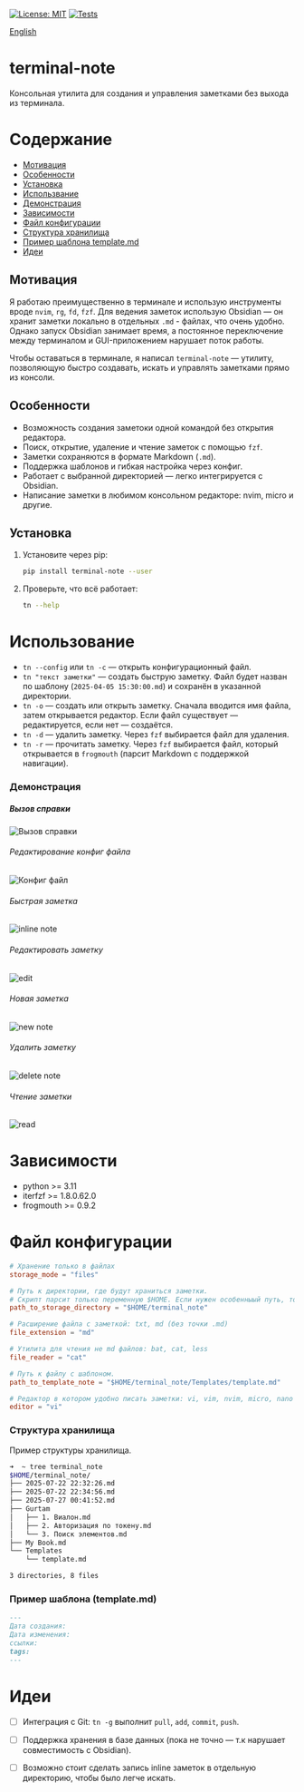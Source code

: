 [![License: MIT](https://img.shields.io/badge/License-MIT-green.svg)](https://opensource.org/licenses/MIT)
[![Tests](https://github.com/belousovsergey56/terminal-note/actions/workflows/Tests.yml/badge.svg?branch=main)](https://github.com/belousovsergey56/terminal-note/actions/workflows/Tests.yml)

[English](README.md)

# terminal-note
Консольная утилита для создания и управления заметками без выхода из терминала.

# Содержание
- [Мотивация](#мотивация)
-  [Особенности](#особенности)
-   [Установка](#установка)
-   [Использвание](#использование)
-   [Демонстрация](#демонстрация)
-   [Зависимости](#зависимости)
-   [Файл конфигурации](#файл-конфигурации)
-   [Структура хранилища](#структура-хранилища)
-   [Пример шаблона template.md](#пример-шаблона-templatemd)
-   [Идеи](#идеи)

## Мотивация
Я работаю преимущественно в терминале и использую инструменты вроде `nvim`, `rg`, `fd`, `fzf`. Для ведения заметок использую Obsidian — он хранит заметки локально в отдельных `.md` - файлах, что очень удобно. Однако запуск Obsidian занимает время, а постоянное переключение между терминалом и GUI-приложением нарушает поток работы.

Чтобы оставаться в терминале, я написал `terminal-note` — утилиту, позволяющую быстро создавать, искать и управлять заметками прямо из консоли.

## Особенности
- Возможность создания заметоки одной командой без открытия редактора.
- Поиск, открытие, удаление и чтение заметок с помощью `fzf`.
- Заметки сохраняются в формате Markdown (`.md`).
- Поддержка шаблонов и гибкая настройка через конфиг.
- Работает с выбранной директорией — легко интегрируется с Obsidian.
- Написание заметки в любимом консольном редакторе: nvim, micro и другие.

## Установка
1. Установите через pip:
   ```bash
   pip install terminal-note --user
   ```
2. Проверьте, что всё работает:
    ```bash
    tn --help
    ```

# Использование
- `tn --config` или `tn -c` — открыть конфигурационный файл.
- `tn "текст заметки"` — создать быструю заметку. Файл будет назван по шаблону (`2025-04-05 15:30:00.md`) и сохранён в указанной директории.
- `tn -o` — создать или открыть заметку. Сначала вводится имя файла, затем открывается редактор. Если файл существует — редактируется, если нет — создаётся.
- `tn -d` — удалить заметку. Через `fzf` выбирается файл для удаления.
- `tn -r` — прочитать заметку. Через `fzf` выбирается файл, который открывается в `frogmouth` (парсит Markdown с поддержкой навигации).

### Демонстрация
##### Вызов справки
![Вызов справки](https://github.com/belousovsergey56/belousovsergey56/blob/main/assets/help.gif)

###### Редактирование конфиг файла
![Конфиг файл](https://github.com/belousovsergey56/belousovsergey56/blob/main/assets/config.gif)

###### Быстрая заметка
![inline note](https://github.com/belousovsergey56/belousovsergey56/blob/main/assets/inlinenote.gif)

###### Редактировать заметку
![edit](https://github.com/belousovsergey56/belousovsergey56/blob/main/assets/edit.gif)

###### Новая заметка
![new note](https://github.com/belousovsergey56/belousovsergey56/blob/main/assets/newfile.gif)

###### Удалить заметку
![delete note](https://github.com/belousovsergey56/belousovsergey56/blob/main/assets/delete.gif)

###### Чтение заметки
![read](https://github.com/belousovsergey56/belousovsergey56/blob/main/assets/read.gif)


# Зависимости
- python >= 3.11
- iterfzf >= 1.8.0.62.0
- frogmouth >= 0.9.2

# Файл конфигурации
```toml
# Хранение только в файлах
storage_mode = "files"

# Путь к директории, где будут храниться заметки.
# Скрипт парсит только переменную $HOME. Если нужен особенныый путь, то нужно его прописать полностью.
path_to_storage_directory = "$HOME/terminal_note"

# Расширение файла с заметкой: txt, md (без точки .md)
file_extension = "md"

# Утилита для чтения не md файлов: bat, cat, less
file_reader = "cat"

# Путь к файлу с шаблоном.
path_to_template_note = "$HOME/terminal_note/Templates/template.md"

# Редактор в котором удобно писать заметки: vi, vim, nvim, micro, nano и т.д.
editor = "vi"
```

### Структура хранилища
Пример структуры хранилища.
```bash
➜  ~ tree terminal_note
$HOME/terminal_note/
├── 2025-07-22 22:32:26.md
├── 2025-07-22 22:34:56.md
├── 2025-07-27 00:41:52.md
├── Gurtam
│   ├── 1. Виалон.md
│   ├── 2. Авторизация по токену.md
│   └── 3. Поиск элементов.md
├── My Book.md
└── Templates
    └── template.md

3 directories, 8 files
```
### Пример шаблона (template.md)
```markdown
---
Дата создания:
Дата изменения:
ссылки:
tags:
---
```

# Идеи
- [ ] Интеграция с Git: `tn -g` выполнит `pull`, `add`, `commit`, `push`.
- [ ] Поддержка хранения в базе данных (пока не точно — т.к нарушает совместимость с Obsidian).
- [ ] Возможно стоит сделать запись inline заметок в отдельную директорию, чтобы было легче искать.

